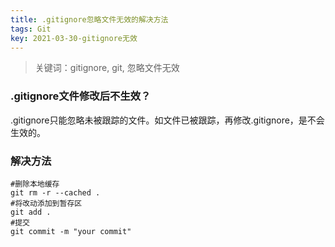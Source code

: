 ```yaml
---
title: .gitignore忽略文件无效的解决方法
tags: Git
key: 2021-03-30-gitignore无效
---
```

> 关键词：gitignore, git, 忽略文件无效

### .gitignore文件修改后不生效？

.gitignore只能忽略未被跟踪的文件。如文件已被跟踪，再修改.gitignore，是不会生效的。

### 解决方法

```
#删除本地缓存
git rm -r --cached .
#将改动添加到暂存区
git add .
#提交
git commit -m "your commit"
```

